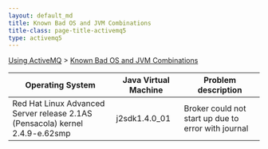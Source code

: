 ```yaml
---
layout: default_md
title: Known Bad OS and JVM Combinations 
title-class: page-title-activemq5
type: activemq5
---
```


[Using ActiveMQ](using-activemq) > [Known Bad OS and JVM Combinations](known-bad-os-and-jvm-combinations)


Operating System|Java Virtual Machine|Problem description
---|---|---
Red Hat Linux Advanced Server release 2.1AS (Pensacola) kernel 2.4.9-e.62smp|j2sdk1.4.0_01|Broker could not start up due to error with journal

